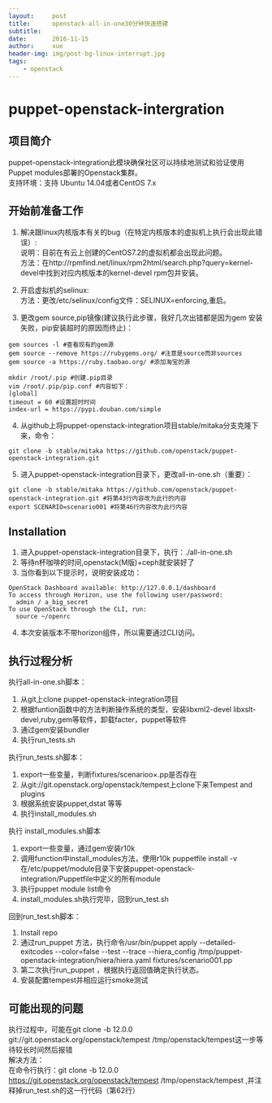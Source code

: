 ```yaml
---
layout:     post
title:      openstack-all-in-one30分钟快速搭建
subtitle:   
date:       2016-11-15 
author:     xue
header-img: img/post-bg-linux-interrupt.jpg
tags:
    - openstack
---
```


# puppet-openstack-intergration
 
## 项目简介
puppet-openstack-integration此模块确保社区可以持续地测试和验证使用Puppet modules部署的Openstack集群。  
支持环境：支持 Ubuntu 14.04或者CentOS 7.x

## 开始前准备工作
1. 解决跟linux内核版本有关的bug（在特定内核版本的虚拟机上执行会出现此错误）:  
   说明：目前在有云上创建的CentOS7.2的虚拟机都会出现此问题。  
   方法：在http://rpmfind.net/linux/rpm2html/search.php?query=kernel-devel中找到对应内核版本的kernel-devel rpm包并安装。

2. 开启虚拟机的selinux:  
   方法：更改/etc/selinux/config文件：SELINUX=enforcing,重启。
    
3. 更改gem source,pip镜像(建议执行此步骤，我好几次出错都是因为gem 安装失败，pip安装超时的原因而终止)：
 
```
gem sources -l #查看现有的gem源
gem source --remove https://rubygems.org/ #注意是source而非sources
gem source -a https://ruby.taobao.org/ #添加淘宝的源
 
mkdir /root/.pip #创建.pip目录
vim /root/.pip/pip.conf #内容如下：
[global]
timeout = 60 #设置超时时间
index-url = https://pypi.douban.com/simple  
``` 
 
4. 从github上将puppet-openstack-integration项目stable/mitaka分支克隆下来，命令：  

```
git clone -b stable/mitaka https://github.com/openstack/puppet-openstack-integration.git
```

5. 进入puppet-openstack-integration目录下，更改all-in-one.sh（重要）：   

```
git clone -b stable/mitaka https://github.com/openstack/puppet-openstack-integration.git #将第43行内容改为此行的内容
export SCENARIO=scenario001 #将第46行内容改为此行内容
```

## Installation

1. 进入puppet-openstack-integration目录下，执行：./all-in-one.sh
2. 等待n杯咖啡的时间,openstack(M版)+ceph就安装好了
3. 当你看到以下提示时，说明安装成功：

```
OpenStack Dashboard available: http://127.0.0.1/dashboard
To access through Horizon, use the following user/password:
  admin / a_big_secret
To use OpenStack through the CLI, run:
  source ~/openrc
```
4. 本次安装版本不带horizon组件，所以需要通过CLI访问。

## 执行过程分析
执行all-in-one.sh脚本：  
1. 从git上clone puppet-openstack-integration项目  
2. 根据funtion函数中的方法判断操作系统的类型，安装libxml2-devel libxslt-devel,ruby,gem等软件，卸载facter，puppet等软件  
3. 通过gem安装bundler  
4. 执行run_tests.sh

执行run_tests.sh脚本：  
1. export一些变量，判断fixtures/scenarioo×.pp是否存在  
2. 从git://git.openstack.org/openstack/tempest上clone下来Tempest and plugins  
3. 根据系统安装puppet,dstat 等等   
4. 执行install_modules.sh  

执行 install_modules.sh脚本  
1. export一些变量，通过gem安装r10k  
2. 调用function中install_modules方法，使用r10k puppetfile install -v 在/etc/puppet/module目录下安装puppet-openstack-integration/Puppetfile中定义的所有module  
3. 执行puppet module list命令  
4. install_modules.sh执行完毕，回到run_test.sh  

回到run_test.sh脚本：  
1. Install repo  
2. 通过run_puppet 方法，执行命令/usr/bin/puppet apply --detailed-exitcodes --color=false --test --trace --hiera_config /tmp/puppet-openstack-integration/hiera/hiera.yaml fixtures/scenario001.pp    
3. 第二次执行run_puppet ，根据执行返回值确定执行状态。  
4. 安装配置tempest并相应运行smoke测试

## 可能出现的问题
执行过程中，可能在git clone -b 12.0.0 git://git.openstack.org/openstack/tempest /tmp/openstack/tempest这一步等待较长时间然后报错  
解决方法：  
   在命令行执行：git clone -b 12.0.0 https://git.openstack.org/openstack/tempest /tmp/openstack/tempest  ,并注释掉run_test.sh的这一行代码（第62行）
